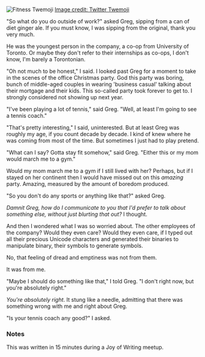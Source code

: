 ![Fitness Twemoji](/j-fitness/attachments/thumbnail.svg) [Image credit: Twitter Twemoji](class:credit)

"So what do you do outside of work?" asked Greg, sipping from a can of diet ginger ale. If you must know, I was sipping from the original, thank you very much.

He was the youngest person in the company, a co-op from University of Toronto. Or maybe they don't refer to their internships as co-ops, I don't know, I'm barely a Torontonian.

"Oh not much to be honest," I said. I looked past Greg for a moment to take in the scenes of the office Christmas party. God this party was boring, bunch of middle-aged couples in wearing 'business casual' talking about their mortgage and their kids. This so-called party took forever to get to. I strongly considered not showing up next year.

"I've been playing a lot of tennis," said Greg. "Well, at least I'm going to see a tennis coach."

"That's pretty interesting," I said, uninterested. But at least Greg was roughly my age, if you count decade by decade. I kind of knew where he was coming from most of the time. But sometimes I just had to play pretend.

"What can I say? Gotta stay fit somehow," said Greg. "Either this or my mom would march me to a gym."

Would my mom march me to a gym if I still lived with her? Perhaps, but if I stayed on her continent then I would have missed out on this *amazing* party. Amazing, measured by the amount of boredom produced.

"So you don't do any sports or anything like that?" asked Greg.

*Damnit Greg, how do I communicate to you that I'd prefer to talk about something else, without just blurting that out?* I thought.

And then I wondered what I was so worried about. The other employees of the company? Would they even care? Would they even care, if I typed out all their precious Unicode characters and generated their binaries to manipulate binary, their symbols to generate symbols.

No, that feeling of dread and emptiness was not from them.

It was from me.

"Maybe I should do something like that," I told Greg. "I don't right now, but you're absolutely right."

*You're absolutely right*. It stung like a needle, admitting that there was something wrong with me and right about Greg.

"Is your tennis coach any good?" I asked.

### Notes

This was written in 15 minutes during a Joy of Writing meetup.